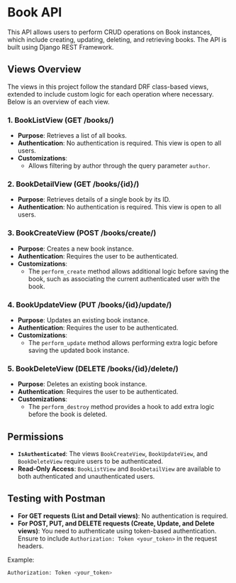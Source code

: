 # Book API

This API allows users to perform CRUD operations on Book instances, which include creating, updating, deleting, and retrieving books. The API is built using Django REST Framework.

## Views Overview

The views in this project follow the standard DRF class-based views, extended to include custom logic for each operation where necessary. Below is an overview of each view.

### 1. **BookListView (GET /books/)**
- **Purpose**: Retrieves a list of all books.
- **Authentication**: No authentication is required. This view is open to all users.
- **Customizations**: 
  - Allows filtering by author through the query parameter `author`.
  
### 2. **BookDetailView (GET /books/{id}/)**
- **Purpose**: Retrieves details of a single book by its ID.
- **Authentication**: No authentication is required. This view is open to all users.

### 3. **BookCreateView (POST /books/create/)**
- **Purpose**: Creates a new book instance.
- **Authentication**: Requires the user to be authenticated.
- **Customizations**:
  - The `perform_create` method allows additional logic before saving the book, such as associating the current authenticated user with the book.

### 4. **BookUpdateView (PUT /books/{id}/update/)**
- **Purpose**: Updates an existing book instance.
- **Authentication**: Requires the user to be authenticated.
- **Customizations**:
  - The `perform_update` method allows performing extra logic before saving the updated book instance.

### 5. **BookDeleteView (DELETE /books/{id}/delete/)**
- **Purpose**: Deletes an existing book instance.
- **Authentication**: Requires the user to be authenticated.
- **Customizations**:
  - The `perform_destroy` method provides a hook to add extra logic before the book is deleted.

## Permissions

- **`IsAuthenticated`**: The views `BookCreateView`, `BookUpdateView`, and `BookDeleteView` require users to be authenticated.
- **Read-Only Access**: `BookListView` and `BookDetailView` are available to both authenticated and unauthenticated users.

## Testing with Postman

- **For GET requests (List and Detail views)**: No authentication is required.
- **For POST, PUT, and DELETE requests (Create, Update, and Delete views)**: You need to authenticate using token-based authentication. Ensure to include `Authorization: Token <your_token>` in the request headers.

Example:
```bash
Authorization: Token <your_token>
